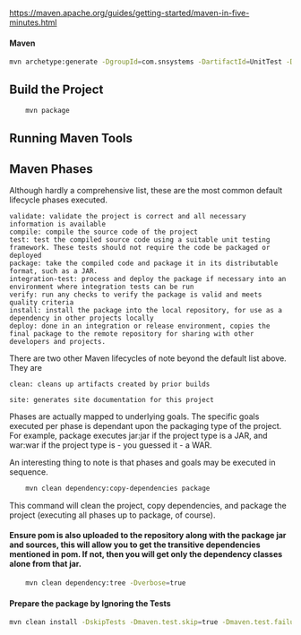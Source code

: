 https://maven.apache.org/guides/getting-started/maven-in-five-minutes.html

#### Maven

```sh
mvn archetype:generate -DgroupId=com.snsystems -DartifactId=UnitTest -DarchetypeArtifactId=maven-archetype-quickstart -DinteractiveMode=false
```

## Build the Project

```sh
    mvn package
```
	
## Running Maven Tools
## Maven Phases

Although hardly a comprehensive list, these are the most common default lifecycle phases executed.

    validate: validate the project is correct and all necessary information is available
    compile: compile the source code of the project
    test: test the compiled source code using a suitable unit testing framework. These tests should not require the code be packaged or deployed
    package: take the compiled code and package it in its distributable format, such as a JAR.
    integration-test: process and deploy the package if necessary into an environment where integration tests can be run
    verify: run any checks to verify the package is valid and meets quality criteria
    install: install the package into the local repository, for use as a dependency in other projects locally
    deploy: done in an integration or release environment, copies the final package to the remote repository for sharing with other developers and projects.

There are two other Maven lifecycles of note beyond the default list above. They are

    clean: cleans up artifacts created by prior builds

    site: generates site documentation for this project

Phases are actually mapped to underlying goals. The specific goals executed per phase is dependant upon the packaging type of the project. For example, package executes jar:jar if the project type is a JAR, and war:war if the project type is - you guessed it - a WAR.

An interesting thing to note is that phases and goals may be executed in sequence.

```sh
    mvn clean dependency:copy-dependencies package
```

This command will clean the project, copy dependencies, and package the project (executing all phases up to package, of course).


#### Ensure pom is also uploaded to the repository along with the package jar and sources, this will allow you to get the transitive dependencies mentioned in pom. If not, then you will get only the dependency classes alone from that jar.

```sh
    mvn clean dependency:tree -Dverbose=true
```

#### Prepare the package by Ignoring the Tests
```sh
mvn clean install -DskipTests -Dmaven.test.skip=true -Dmaven.test.failure.ignore=true
```
